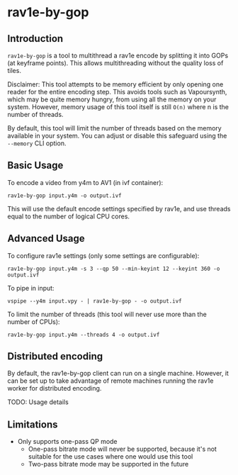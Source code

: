 # rav1e-by-gop

## Introduction

`rav1e-by-gop` is a tool to multithread a rav1e encode
by splitting it into GOPs (at keyframe points).
This allows multithreading without the quality loss of tiles.

Disclaimer: This tool attempts to be memory efficient
by only opening one reader for the entire encoding step.
This avoids tools such as Vapoursynth,
which may be quite memory hungry,
from using all the memory on your system.
However, memory usage of this tool itself
is still `O(n)` where n is the number of threads.

By default, this tool will limit the number of threads
based on the memory available in your system.
You can adjust or disable this safeguard using the
`--memory` CLI option.

## Basic Usage

To encode a video from y4m to AV1 (in ivf container):

`rav1e-by-gop input.y4m -o output.ivf`

This will use the default encode settings specified by rav1e,
and use threads equal to the number of logical CPU cores.

## Advanced Usage

To configure rav1e settings (only some settings are configurable):

`rav1e-by-gop input.y4m -s 3 --qp 50 --min-keyint 12 --keyint 360 -o output.ivf`

To pipe in input:

`vspipe --y4m input.vpy - | rav1e-by-gop - -o output.ivf`

To limit the number of threads
(this tool will never use more than the number of CPUs):

`rav1e-by-gop input.y4m --threads 4 -o output.ivf`

## Distributed encoding

By default, the rav1e-by-gop client can run on a single machine.
However, it can be set up to take advantage of remote machines
running the rav1e worker for distributed encoding.

TODO: Usage details

## Limitations

- Only supports one-pass QP mode
  - One-pass bitrate mode will never be supported,
    because it's not suitable for the use cases where one would use this tool
  - Two-pass bitrate mode may be supported in the future
